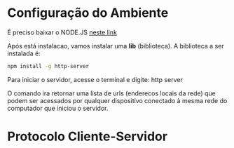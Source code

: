# Configuração do Ambiente

É preciso baixar o NODE.JS [neste link](https://nodejs.org/en)

Após está instalacao, vamos instalar uma **lib** (biblioteca). A biblioteca a ser instalada é:

```bash
npm install -g http-server
```

Para iniciar o servidor, acesse o terminal e digite: http server

O comando ira retornar uma lista de urls (enderecos locais da rede) que podem ser acessados por qualquer dispositivo conectado à mesma rede do computador que iniciou o servidor.


# Protocolo Cliente-Servidor
